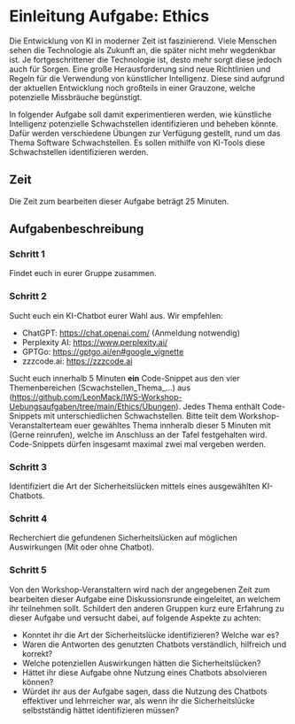 # Einleitung Aufgabe: Ethics

Die Entwicklung von KI in moderner Zeit ist faszinierend. Viele Menschen sehen die Technologie als Zukunft an, die später nicht mehr wegdenkbar ist. Je fortgeschrittener die Technologie ist, desto mehr sorgt diese jedoch auch für Sorgen. Eine große Herausforderung sind neue Richtlinien und Regeln für die Verwendung von künstlicher Intelligenz. Diese sind aufgrund der aktuellen Entwicklung noch großteils in einer Grauzone, welche potenzielle Missbräuche begünstigt. 

In folgender Aufgabe soll damit experimentieren werden, wie künstliche Intelligenz potenzielle Schwachstellen identifizieren und beheben könnte. Dafür werden verschiedene Übungen zur Verfügung gestellt, rund um das Thema Software Schwachstellen.  Es sollen mithilfe von KI-Tools diese Schwachstellen identifizieren werden.

## Zeit

Die Zeit zum bearbeiten dieser Aufgabe beträgt 25 Minuten.

## Aufgabenbeschreibung

### Schritt 1

Findet euch in eurer Gruppe zusammen.

### Schritt 2

Sucht euch ein KI-Chatbot eurer Wahl aus. Wir empfehlen:
* ChatGPT: https://chat.openai.com/ (Anmeldung notwendig)
* Perplexity AI: https://www.perplexity.ai/
* GPTGo: https://gptgo.ai/en#google_vignette
* zzzcode.ai: https://zzzcode.ai

Sucht euch innerhalb 5 Minuten **ein** Code-Snippet aus den vier Themenbereichen (Scwachstellen_Thema_...) aus (https://github.com/LeonMack/IWS-Workshop-Uebungsaufgaben/tree/main/Ethics/Übungen).  Jedes Thema enthält Code-Snippets mit unterschiedlichen Schwachstellen. Bitte teilt dem Workshop-Veranstalterteam euer gewähltes Thema innheralb dieser 5 Minuten mit (Gerne reinrufen), welche im Anschluss an der Tafel festgehalten wird. Code-Snippets dürfen insgesamt maximal zwei mal vergeben werden.

### Schritt 3

Identifiziert die Art der Sicherheitslücken mittels eines ausgewählten KI-Chatbots. 

### Schritt 4

Recherchiert die gefundenen Sicherheitslücken auf möglichen Auswirkungen (Mit oder ohne Chatbot). 

### Schritt 5

Von den Workshop-Veranstaltern wird nach der angegebenen Zeit zum bearbeiten dieser Aufgabe eine Diskussionsrunde eingeleitet, an welchem ihr teilnehmen sollt. Schildert den anderen Gruppen kurz eure Erfahrung zu dieser Aufgabe und versucht dabei, auf folgende Aspekte zu achten:

* Konntet ihr die Art der Sicherheitslücke identifizieren? Welche war es? 
* Waren die Antworten des genutzten Chatbots verständlich, hilfreich und korrekt?
* Welche potenziellen Auswirkungen hätten die Sicherheitslücken?
* Hättet ihr diese Aufgabe ohne Nutzung eines Chatbots absolvieren können?
* Würdet ihr aus der Aufgabe sagen, dass die Nutzung des Chatbots effektiver und lehrreicher war, als wenn ihr die Sicherheitslücke selbstständig hättet identifizieren müssen?






